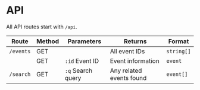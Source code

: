 # API

All API routes start with `/api`.

| Route     | Method | Parameters        | Returns                  | Format     |
| --------- | ------ | ----------------- | ------------------------ | ---------- |
| `/events` | GET    |                   | All event IDs            | `string[]` |
|           | GET    | `:id` Event ID    | Event information        | `event`    |
| `/search` | GET    | `:q` Search query | Any related events found | `event[]`  |
